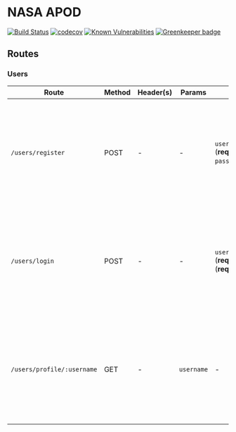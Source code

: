 # NASA APOD

[![Build Status](https://travis-ci.org/vyonizr/apod-app.svg?branch=develop)](https://travis-ci.org/vyonizr/apod-app) [![codecov](https://codecov.io/gh/vyonizr/apod-app/branch/develop/graph/badge.svg)](https://codecov.io/gh/vyonizr/apod-app) [![Known Vulnerabilities](https://snyk.io/test/github/vyonizr/apod-app/badge.svg?targetFile=server/package.json)](https://snyk.io/test/github/vyonizr/apod-app?targetFile=server/package.json) [![Greenkeeper badge](https://badges.greenkeeper.io/vyonizr/apod-app.svg)](https://greenkeeper.io/)

## Routes

### Users

| Route                      | Method | Header(s) | Params | Body                                                               | Description                        | Response                                                                                                                                                                                |
|----------------------------|--------|-----------| -------- |--------------------------------------------------------------------|------------------------------------|-----------------------------------------------------------------------------------------------------------------------------------------------------------------------------------------|
| `/users/register`          | POST   | -         | -       | `username:String` (**required**), `password:String` (**required**) | Register a user                    | Success<br />Code: 201<br/>body: {token:String}<br /><br />Error (invalid password format):<br />(400)<br />body: {object error}<br /><br />Error:<br />(500)<br />body: {object error} |
| `/users/login`             | POST   | -         | -       | `username:String` (**required**),`password:String` (**required**)  | Log in and obtain `JSON Web Token` | Success<br />Code: 200<br/>body: {object user}<br /><br />Error (wrong username/password):<br />(401)<br />body: {object error}<br /><br />Error:<br />(500)<br />body: {object error}  |
| `/users/profile/:username` | GET   | -         | `username`       | - | Get a user | Success<br />Code: 200<br/>body: {object user}<br /><br />Error (username not found):<br />(404)<br />body: {object error}<br /><br />Error:<br />(500)<br />body: {object error}  |
